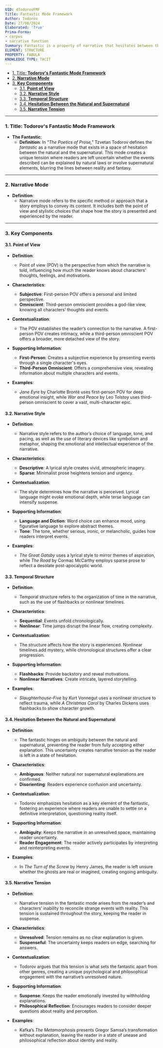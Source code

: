 ```yaml
---
UID: 4TodorovFMF
Title: Fantastic Mode Framework
Author: Todorov
Date: 27/08/2024
Elaborated: 'True'
Prima-Forma:
- corpus
- narrative function
Summary: Fantastic is a property of narrative that hesitates between the natural and supernatural. Fantastic creates narrative tension thru the uncertainty of events being explained by natural law or supernatural elements.
ELEMENT: STRUCTURE
PROPERTY: FABULA
KNOWLEDGE TYPE: TACIT
---
```


- [1. Title: **Todorov's Fantastic Mode Framework**](#1-title-todorovs-fantastic-mode-framework)
- [2. **Narrative Mode**](#2-narrative-mode)
- [3. **Key Components**](#3-key-components)
  - [3.1. **Point of View**](#31-point-of-view)
  - [3.2. **Narrative Style**](#32-narrative-style)
  - [3.3. **Temporal Structure**](#33-temporal-structure)
  - [3.4. **Hesitation Between the Natural and Supernatural**](#34-hesitation-between-the-natural-and-supernatural)
  - [3.5. **Narrative Tension**](#35-narrative-tension)




---

### 1. Title: **Todorov's Fantastic Mode Framework**

- **The Fantastic**:
  - **Definition**: In *"The Poetics of Prose,"* Tzvetan Todorov defines the *fantastic* as a narrative mode that exists in a space of hesitation between the natural and the supernatural. This mode creates a unique tension where readers are left uncertain whether the events described can be explained by natural laws or involve supernatural elements, blurring the lines between reality and fantasy.

---

### 2. **Narrative Mode**

- **Definition**: 
  - Narrative mode refers to the specific method or approach that a story employs to convey its content. It includes both the point of view and stylistic choices that shape how the story is presented and experienced by the reader.

---

### 3. **Key Components**

#### 3.1. **Point of View**

- **Definition**: 
  - Point of view (POV) is the perspective from which the narrative is told, influencing how much the reader knows about characters' thoughts, feelings, and motivations.

- **Characteristics**:
  - **Subjective**: First-person POV offers a personal and limited perspective.
  - **Omniscient**: Third-person omniscient provides a god-like view, knowing all characters’ thoughts and events.
  
- **Contextualization**:
  - The POV establishes the reader’s connection to the narrative. A first-person POV creates intimacy, while a third-person omniscient POV offers a broader, more detached view of the story.

- **Supporting Information**:
  - **First-Person**: Creates a subjective experience by presenting events through a single character's eyes. 
  - **Third-Person Omniscient**: Offers a comprehensive view, revealing information about multiple characters and events.

- **Examples**: 
  - *Jane Eyre* by Charlotte Brontë uses first-person POV for deep emotional insight, while *War and Peace* by Leo Tolstoy uses third-person omniscient to cover a vast, multi-character epic.

#### 3.2. **Narrative Style**

- **Definition**: 
  - Narrative style refers to the author’s choice of language, tone, and pacing, as well as the use of literary devices like symbolism and metaphor, shaping the emotional and intellectual experience of the narrative.

- **Characteristics**:
  - **Descriptive**: A lyrical style creates vivid, atmospheric imagery.
  - **Sparse**: Minimalist prose heightens tension and urgency.

- **Contextualization**: 
  - The style determines how the narrative is perceived. Lyrical language might evoke emotional depth, while terse language can intensify suspense.

- **Supporting Information**:
  - **Language and Diction**: Word choice can enhance mood, using figurative language to explore abstract themes.
  - **Tone**: The tone, whether serious, ironic, or melancholic, guides how readers interpret events.

- **Examples**: 
  - *The Great Gatsby* uses a lyrical style to mirror themes of aspiration, while *The Road* by Cormac McCarthy employs sparse prose to reflect a desolate post-apocalyptic world.

#### 3.3. **Temporal Structure**

- **Definition**: 
  - Temporal structure refers to the organization of time in the narrative, such as the use of flashbacks or nonlinear timelines.

- **Characteristics**:
  - **Sequential**: Events unfold chronologically.
  - **Nonlinear**: Time jumps disrupt the linear flow, creating complexity.

- **Contextualization**: 
  - The structure affects how the story is experienced. Nonlinear timelines add mystery, while chronological structures offer a clear progression.

- **Supporting Information**:
  - **Flashbacks**: Provide backstory and reveal motivations.
  - **Nonlinear Narratives**: Create intricate, layered storytelling.

- **Examples**: 
  - *Slaughterhouse-Five* by Kurt Vonnegut uses a nonlinear structure to reflect trauma, while *A Christmas Carol* by Charles Dickens uses flashbacks to show character growth.


#### 3.4. **Hesitation Between the Natural and Supernatural**

- **Definition**: 
  - The fantastic hinges on ambiguity between the natural and supernatural, preventing the reader from fully accepting either explanation. This uncertainty creates narrative tension as the reader is left in a state of hesitation.

- **Characteristics**:
  - **Ambiguous**: Neither natural nor supernatural explanations are confirmed.
  - **Disorienting**: Readers experience confusion and uncertainty.

- **Contextualization**: 
  - Todorov emphasizes hesitation as a key element of the fantastic, fostering an experience where readers are unable to settle on a definitive interpretation, questioning reality itself.

- **Supporting Information**:
  - **Ambiguity**: Keeps the narrative in an unresolved space, maintaining reader uncertainty.
  - **Reader Engagement**: The reader actively participates by interpreting and reinterpreting events.

- **Examples**: 
  - In *The Turn of the Screw* by Henry James, the reader is left unsure whether the ghosts are real or imagined, creating ongoing ambiguity.

#### 3.5. **Narrative Tension**

- **Definition**: 
  - Narrative tension in the fantastic mode arises from the reader’s and characters’ inability to reconcile strange events with reality. This tension is sustained throughout the story, keeping the reader in suspense.

- **Characteristics**:
  - **Unresolved**: Tension remains as no clear explanation is given.
  - **Suspenseful**: The uncertainty keeps readers on edge, searching for answers.

- **Contextualization**: 
  - Todorov argues that this tension is what sets the fantastic apart from other genres, creating a unique psychological and philosophical engagement with the narrative’s unresolved nature.

- **Supporting Information**:
  - **Suspense**: Keeps the reader emotionally invested by withholding explanations.
  - **Philosophical Reflection**: Encourages readers to consider deeper questions about reality and perception.

- **Examples**: 
  - Kafka’s *The Metamorphosis* presents Gregor Samsa’s transformation without explanation, leaving the reader in a state of unease and philosophical reflection about identity and reality.
